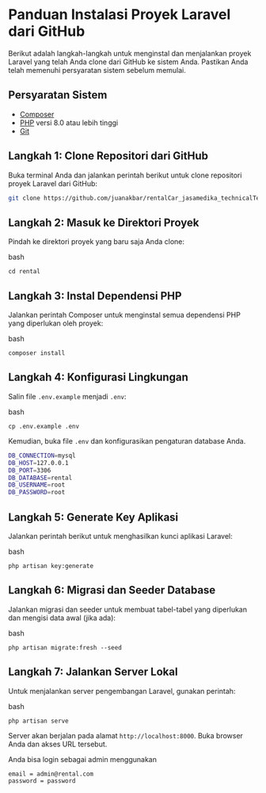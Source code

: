 # Panduan Instalasi Proyek Laravel dari GitHub

Berikut adalah langkah-langkah untuk menginstal dan menjalankan proyek Laravel yang telah Anda clone dari GitHub ke sistem Anda. Pastikan Anda telah memenuhi persyaratan sistem sebelum memulai.

## Persyaratan Sistem

- [Composer](https://getcomposer.org/)
- [PHP](https://www.php.net/) versi 8.0 atau lebih tinggi
- [Git](https://git-scm.com/)

## Langkah 1: Clone Repositori dari GitHub

Buka terminal Anda dan jalankan perintah berikut untuk clone repositori proyek Laravel dari GitHub:

```bash
git clone https://github.com/juanakbar/rentalCar_jasamedika_technicalTest.git /rental
```


## Langkah 2: Masuk ke Direktori Proyek

Pindah ke direktori proyek yang baru saja Anda clone:

bash

`cd rental` 

## Langkah 3: Instal Dependensi PHP

Jalankan perintah Composer untuk menginstal semua dependensi PHP yang diperlukan oleh proyek:

bash

`composer install` 

## Langkah 4: Konfigurasi Lingkungan

Salin file `.env.example` menjadi `.env`:

bash

`cp .env.example .env` 

Kemudian, buka file `.env` dan konfigurasikan pengaturan database Anda.

```bash
DB_CONNECTION=mysql
DB_HOST=127.0.0.1
DB_PORT=3306
DB_DATABASE=rental
DB_USERNAME=root
DB_PASSWORD=root
```

## Langkah 5: Generate Key Aplikasi

Jalankan perintah berikut untuk menghasilkan kunci aplikasi Laravel:

bash

`php artisan key:generate` 

## Langkah 6: Migrasi dan Seeder Database

Jalankan migrasi dan seeder untuk membuat tabel-tabel yang diperlukan dan mengisi data awal (jika ada):

bash

`php artisan migrate:fresh --seed` 

## Langkah 7: Jalankan Server Lokal

Untuk menjalankan server pengembangan Laravel, gunakan perintah:

bash

`php artisan serve` 

Server akan berjalan pada alamat `http://localhost:8000`. Buka browser Anda dan akses URL tersebut.

Anda bisa login sebagai admin menggunakan

```
email = admin@rental.com
password = password
```
